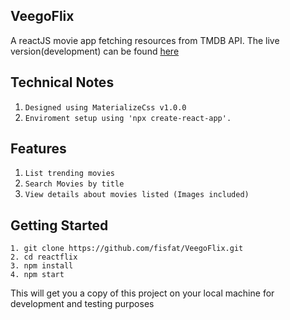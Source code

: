 ## VeegoFlix

A reactJS movie app fetching resources from TMDB API. The live version(development) can be found [here](https://veegoflix.herokuapp.com/)

## Technical Notes
1. `Designed using MaterializeCss v1.0.0`
2. `Enviroment setup using 'npx create-react-app'.`

## Features
1. `List trending movies`
2. `Search Movies by title`
3. `View details about movies listed (Images included)`

## Getting Started
```
1. git clone https://github.com/fisfat/VeegoFlix.git
2. cd reactflix
3. npm install
4. npm start
```
This will get you a copy of this project on your local machine for development and testing purposes
